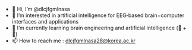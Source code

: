 - 👋 Hi, I’m @dlcjfgmlnasa
- 👀 I’m interested in artificial intelligence for EEG‐based brain−computer interfaces and applications
- 🌱 I’m currently learning brain engineering and artificial intelligence (🧠 + 🤖)
- 📫 How to reach me : dlcjfgmlnasa28@korea.ac.kr

<!---
dlcjfgmlnasa/dlcjfgmlnasa is a ✨ special ✨ repository because its `README.md` (this file) appears on your GitHub profile.
You can click the Preview link to take a look at your changes.
--->
